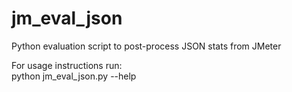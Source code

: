 # jm_eval_json
Python evaluation script to post-process JSON stats from JMeter

For usage instructions run:  
python jm_eval_json.py --help
